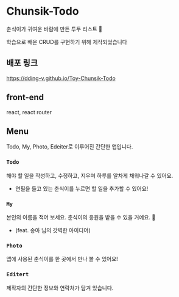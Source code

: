 # Chunsik-Todo

춘식이가 귀여운 바람에 만든 투두 리스트 🥰

학습으로 배운 CRUD를 구현하기 위해 제작되었습니다

## 배포 링크

https://dding-v.github.io/Toy-Chunsik-Todo

## front-end

react, react router

## Menu

Todo, My, Photo, Edeiter로 이루어진 간단한 앱입니다.

### `Todo`

해야 할 일을 작성하고, 수정하고, 지우며 하루를 알차게 채워나갈 수 있어요.
+ 연필을 들고 있는 춘식이를 누르면 할 일을 추가할 수 있어요!

### `My`

본인의 이름을 적어 보세요. 춘식이의 응원을 받을 수 있을 거예요. 🥳
+ (feat. 송아 님의 갓벽한 아이디어)

### `Photo`

앱에 사용된 춘식이를 한 곳에서 만나 볼 수 있어요!

### `Editert`

제작자의 간단한 정보와 연락처가 담겨 있습니다.

